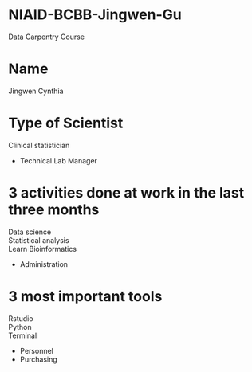 # NIAID-BCBB-Jingwen-Gu
Data Carpentry Course

# Name 
Jingwen
Cynthia

# Type of Scientist
Clinical statistician
- Technical Lab Manager

# 3 activities done at work in the last three months
Data science  
Statistical analysis  
Learn Bioinformatics
- Administration

# 3 most important tools 
Rstudio  
Python  
Terminal  

- Personnel
- Purchasing

